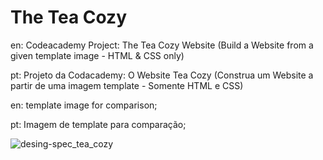 # The Tea Cozy
en: Codeacademy Project: The Tea Cozy Website (Build a Website from a given template image - HTML &amp; CSS only)

pt: Projeto da Codacademy: O Website Tea Cozy (Construa um Website a partir de uma imagem template - Somente HTML e CSS)

en: template image for comparison;

pt: Imagem de template para comparação;

![desing-spec_tea_cozy](https://github.com/HRod86/TheTeaCozy/assets/119082360/718801d4-acc4-4986-8a2f-670f422bf56e)
